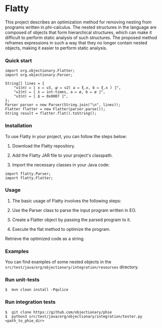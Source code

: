 # Flatty

This project describes an optimization method for removing nesting from programs written in phi-calculus. The nested structures in the language are composed of objects that form hierarchical structures, which can make it difficult to perform static analysis of such structures. The proposed method reframes expressions in such a way that they no longer contain nested objects, making it easier to perform static analysis.

### Quick start

```
import org.objectionary.Flatter;
import org.objectionary.Parser;

String[] lines = {
    "ν1(𝜋) ↦ ⟦ x ↦ ν3, 𝜑 ↦ ν2( a ↦ ξ.x, b ↦ ξ.x ) ⟧",
    "ν2(𝜋) ↦ ⟦ λ ↦ int-times, a ↦ ø, b ↦ ø ⟧",
    "ν3(𝜋) ↦ ⟦ Δ ↦ 0x0007 ⟧",
};
Parser parser = new Parser(String.join("\n", lines));
Flatter flatter = new Flatter(parser.parse());
String result = flatter.flat().toString();
```

### Installation
To use Flatty in your project, you can follow the steps below:

1. Download the Flatty repository.

2. Add the Flatty JAR file to your project's classpath.

3. Import the necessary classes in your Java code:
```
import flatty.Parser;
import flatty.Flatter;
```

### Usage

1. The basic usage of Flatty involves the following steps:

2. Use the Parser class to parse the input program written in EO.

3. Create a Flatter object by passing the parsed program to it.

4. Execute the flat method to optimize the program.

Retrieve the optimized code as a string.

### Examples

You can find examples of some nested objects in the `src/test/java/org/objectionary/integration/resourses` directory.

### Run unit-tests

    $  mvn clean install -Pqulice

### Run integration tests

    $  git clone https://github.com/objectionary/phie
    $  python3 src/test/java/org/objectionary/integration/tester.py <path_to_phie_dir>
